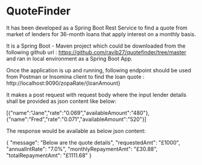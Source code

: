 # QuoteFinder

It has been developed as a Spring Boot Rest Service to find a quote from market of lenders for 36-month loans that apply interest on a monthly basis.

It is a Spring Boot - Maven project which could be downloaded from the following github url : https://github.com/ravib27/quotefinder/tree/master and ran in local environment as a Spring Boot App.

Once the application is up and running, following endpoint should be used from Postman or Insomina client to find the loan quote : http://localhost:9090/zopaRate/{loanAmount}

It makes a post request with request body where the input lender details shall be provided as json content like below:

[{"name":"Jane","rate":"0.069","availableAmount":"480"},{"name":"Fred","rate":"0.071","availableAmount":"520"}]

The response would be available as below json content:

{
  "message": "Below are the quote details",
  "requestedAmt": "£1000",
  "annualIntRate": "7.0%",
  "monthlyRepaymentAmt": "£30.88",
  "totalRepaymentAmt": "£1111.68"
}

